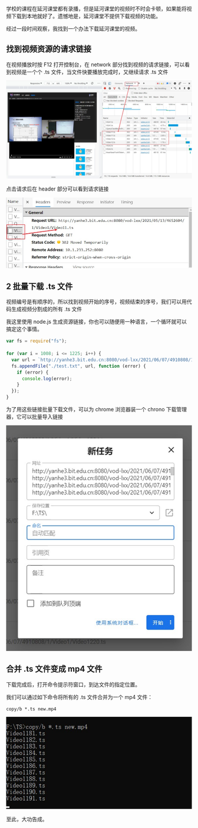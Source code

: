 学校的课程在延河课堂都有录播，但是延河课堂的视频时不时会卡顿，如果能将视频下载到本地就好了。遗憾地是，延河课堂不提供下载视频的功能。

经过一段时间观察，我找到一个办法下载延河课堂的视频。

## 找到视频资源的请求链接

在视频播放时按 F12 打开控制台，在 network 部分找到视频的请求链接，可以看到视频是一个个 .ts 文件，当文件快要播放完成时，又继续请求 .ts 文件

![](./assets/yanhe1.jpg)

点击请求后在 header 部分可以看到请求链接

![](./assets/yanhe2.jpg)

## 2 批量下载 .ts 文件

视频编号是有顺序的，所以找到视频开始的序号，视频结束的序号，我们可以用代码生成视频分割成的所有 .ts 文件

我这里使用 node.js 生成资源链接，你也可以随便用一种语言，一个循环就可以搞定这个事情。

```js
var fs = require("fs");

for (var i = 1008; i <= 1225; i++) {
  var url = `http://yanhe3.bit.edu.cn:8080/vod-lxx/2021/06/07/4910808/1/Video1/Video${i}.ts\n`;
  fs.appendFile("./test.txt", url, function (error) {
    if (error) {
      console.log(error);
    }
  });
}
```

为了用这些链接批量下载文件，可以为 chrome 浏览器装一个 chrono 下载管理器，它可以批量导入链接

![](./assets/yanhe3.jpg)

## 合并 .ts 文件变成 mp4 文件

下载完成后，打开命令提示符窗口，到达文件的指定位置。

我们可以通过如下命令将所有的 .ts 文件合并为一个 mp4 文件：

```
copy/b *.ts new.mp4
```

![](./assets/yanhe4.jpg)

至此，大功告成。
